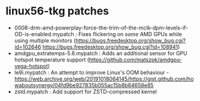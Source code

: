 # linux56-tkg patches

- 0008-drm-amd-powerplay-force-the-trim-of-the-mclk-dpm-levels-if-OD-is-enabled.mypatch : Fixes flickering on *some* AMD GPUs while using multiple monitors (https://bugs.freedesktop.org/show_bug.cgi?id=102646 https://bugs.freedesktop.org/show_bug.cgi?id=108941)
- amdgpu_extratemps-5.6.mypatch : Adds an additional sensor for GPU hotspot temperature support (https://github.com/matszpk/amdgpu-vega-hotspot)
- le9i.mypatch : An attempt to improve Linux's OOM behaviour - https://web.archive.org/web/20191018064145/https://gist.github.com/howaboutsynergy/04fd9be927835b055ac15b8b64658e85
- zstd.mypatch : Add support for ZSTD-compressed kernel

